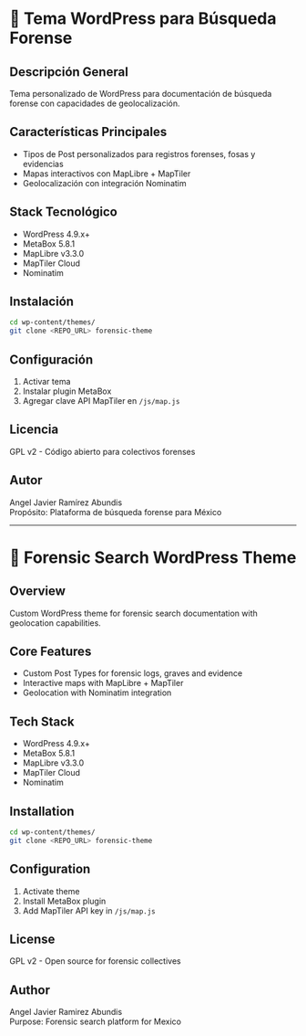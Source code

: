 # 🚀 Tema WordPress para Búsqueda Forense

## Descripción General
Tema personalizado de WordPress para documentación de búsqueda forense con capacidades de geolocalización.

## Características Principales
- Tipos de Post personalizados para registros forenses, fosas y evidencias
- Mapas interactivos con MapLibre + MapTiler
- Geolocalización con integración Nominatim

## Stack Tecnológico
- WordPress 4.9.x+
- MetaBox 5.8.1
- MapLibre v3.3.0
- MapTiler Cloud
- Nominatim

## Instalación
```bash
cd wp-content/themes/
git clone <REPO_URL> forensic-theme
```

## Configuración
1. Activar tema
2. Instalar plugin MetaBox
3. Agregar clave API MapTiler en `/js/map.js`

## Licencia
GPL v2 - Código abierto para colectivos forenses

## Autor
Angel Javier Ramírez Abundis  
Propósito: Plataforma de búsqueda forense para México

---

# 🚀 Forensic Search WordPress Theme

## Overview
Custom WordPress theme for forensic search documentation with geolocation capabilities.

## Core Features
- Custom Post Types for forensic logs, graves and evidence
- Interactive maps with MapLibre + MapTiler
- Geolocation with Nominatim integration

## Tech Stack
- WordPress 4.9.x+
- MetaBox 5.8.1
- MapLibre v3.3.0
- MapTiler Cloud
- Nominatim

## Installation
```bash
cd wp-content/themes/
git clone <REPO_URL> forensic-theme
```

## Configuration
1. Activate theme
2. Install MetaBox plugin
3. Add MapTiler API key in `/js/map.js`

## License
GPL v2 - Open source for forensic collectives

## Author
Angel Javier Ramirez Abundis  
Purpose: Forensic search platform for Mexico
